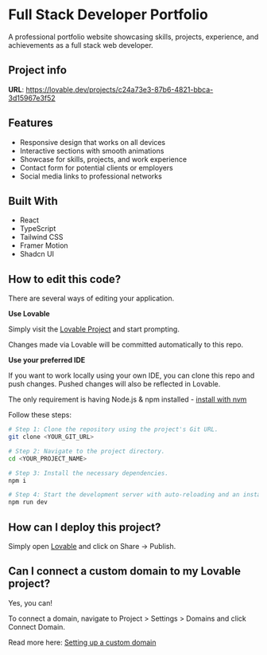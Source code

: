 
# Full Stack Developer Portfolio

A professional portfolio website showcasing skills, projects, experience, and achievements as a full stack web developer.

## Project info

**URL**: https://lovable.dev/projects/c24a73e3-87b6-4821-bbca-3d15967e3f52

## Features

- Responsive design that works on all devices
- Interactive sections with smooth animations
- Showcase for skills, projects, and work experience
- Contact form for potential clients or employers
- Social media links to professional networks

## Built With

- React
- TypeScript
- Tailwind CSS
- Framer Motion
- Shadcn UI

## How to edit this code?

There are several ways of editing your application.

**Use Lovable**

Simply visit the [Lovable Project](https://lovable.dev/projects/c24a73e3-87b6-4821-bbca-3d15967e3f52) and start prompting.

Changes made via Lovable will be committed automatically to this repo.

**Use your preferred IDE**

If you want to work locally using your own IDE, you can clone this repo and push changes. Pushed changes will also be reflected in Lovable.

The only requirement is having Node.js & npm installed - [install with nvm](https://github.com/nvm-sh/nvm#installing-and-updating)

Follow these steps:

```sh
# Step 1: Clone the repository using the project's Git URL.
git clone <YOUR_GIT_URL>

# Step 2: Navigate to the project directory.
cd <YOUR_PROJECT_NAME>

# Step 3: Install the necessary dependencies.
npm i

# Step 4: Start the development server with auto-reloading and an instant preview.
npm run dev
```

## How can I deploy this project?

Simply open [Lovable](https://lovable.dev/projects/c24a73e3-87b6-4821-bbca-3d15967e3f52) and click on Share -> Publish.

## Can I connect a custom domain to my Lovable project?

Yes, you can!

To connect a domain, navigate to Project > Settings > Domains and click Connect Domain.

Read more here: [Setting up a custom domain](https://docs.lovable.dev/tips-tricks/custom-domain#step-by-step-guide)
